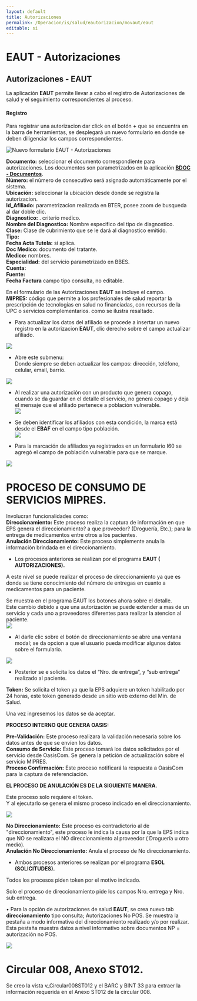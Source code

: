 ```yaml
---
layout: default
title: Autorizaciones
permalink: /Operacion/is/salud/eautorizacion/movaut/eaut
editable: si
---
```


# EAUT - Autorizaciones  

## Autorizaciones - EAUT  

La aplicación **EAUT** permite llevar a cabo el registro de Autorizaciones de salud y el seguimiento correspondientes al proceso.  


#### **Registro**
Para registrar una autorizacion dar click en el botón **+** que se encuentra en la barra de herramientas, se desplegará un nuevo formulario en donde se deben diligenciar los campos correspondientes.  

![Nuevo formulario EAUT - Autorizaciones](eaut1.png)  

**Documento:** seleccionar el documento correspondiente para autorizaciones. Los documentos son parametrizados en la aplicación [**BDOC - Documentos**](http://docs.oasiscom.com/Operacion/common/bsistema/bdoc).  
**Número:** el número de consecutivo será asignado automáticamente por el sistema.  
**Ubicación:** seleccionar la ubicación desde donde se registra la autorizacion.  
**Id_Afiliado:** parametrizacion realizada en BTER, posee zoom de busqueda al dar doble clic.  
**Diagnostico:** .  criterio medico.  
**Nombre del Diagnostico:** Nombre especifico del tipo de diagnostico.  
**Clase:** Clase de cubrimiento que se le dará al diagnostico emitido.  
**Tipo:**  
**Fecha Acta Tutela:** si aplica.  
**Doc Medico:** documento del tratante.  
**Medico:**  nombres.  
**Especialidad:**  del servicio parametrizado en BBES.  
**Cuenta:**  
**Fuente:**  
**Fecha Factura**  campo tipo consulta, no editable.  

En el formulario de las Autorizaciones  **EAUT** se incluye el campo.  
**MIPRES:** código que permite a los profesionales de salud reportar la prescripción de tecnologías en salud no financiadas, con recursos de la UPC o servicios complementarios. como se ilustra resaltado.  

* Para actualizar los datos del afiliado se procede a insertar un nuevo registro en la autorizacion **EAUT**, clic derecho sobre el campo actualizar afiliado.  

![](eaut3.png)  
* Abre este submenu:  
	Donde siempre se deben actualizar los campos: dirección, teléfono, celular, email, barrio.  
    
![](eaut4.png)  
-  Al realizar una autorización con un producto que genera copago, cuando se da guardar en el detalle el servicio, no genera copago y deja el mensaje que el afiliado pertenece a población vulnerable.  
![](eaut4_01.png)  
- Se deben identificar los afiliados con esta condición, la marca está desde el **EBAF** en el campo tipo población.    
![](ebaf1.png)  

- Para la marcación de afiliados ya registrados en un formulario I60 se agregó el campo de población vulnerable para que se marque.  

![](eemov1.png)  

# PROCESO DE CONSUMO DE SERVICIOS MIPRES.  
Involucran funcionalidades como:  
**Direccionamiento:** Este proceso realiza la captura de información en que EPS genera el direccionamiento? a que proveedor? (Droguería, Etc.); para la entrega de medicamentos entre otros a los pacientes.  
**Anulación Direccionamiento:** Este proceso simplemente anula la información brindada en el direccionamiento.  

* Los procesos anteriores se realizan por el programa **EAUT ( AUTORIZACIONES).**  

A este nivel se puede realizar el proceso de direccionamiento ya que es donde se tiene conocimiento del número de entregas en cuanto a medicamentos para un paciente.  

Se muestra en el programa EAUT los botones ahora sobre el detalle.  
Este cambio debido a que una autorización se puede extender a mas de un servicio y cada uno a proveedores diferentes para realizar la atencion al paciente.  
![](mipres2.png)  



* Al darle clic sobre el botón de direccionamiento se abre una ventana modal; se da opcion a que el usuario pueda modificar algunos datos sobre el formulario.  

![](MIPRES3.png)  

* Posterior se e solicita los datos el “Nro. de entrega”, y “sub entrega” realizado al paciente.	 

**Token:** Se solicita el token ya que la EPS adquiere un token habilitado por 24 horas, este token generado desde un sitio web externo del Min. de Salud.  

Una vez ingresemos los datos se da aceptar.  

**PROCESO INTERNO QUE GENERA OASIS:**	  

**Pre-Validación:** Este proceso realizara la validación necesaria sobre los datos antes de que se envíen los datos.  
**Consumo de Servicio:** Este proceso tomará los datos solicitados por el servicio desde OasisCom. Se genera la petición de actualización sobre el servicio MIPRES.   
**Proceso Confirmación:** Este proceso notificará la respuesta a OasisCom para la captura de referenciación.  

**EL PROCESO DE ANULACIÓN ES DE LA SIGUIENTE MANERA.**  

Este proceso solo requiere el token.  
Y al ejecutarlo se genera el mismo proceso indicado en el direccionamiento.  

![](eaut9.png)  

**No Direccionamiento:** Este proceso es contradictorio al de "direccionamiento", este proceso le indica la causa por la que la EPS indica que NO se realizara el NO direccionamiento al proveedor ( Droguería u otro medio).  
**Anulación No Direccionamiento:** Anula el proceso de No direccionamiento.  

* Ambos procesos anteriores se realizan por el programa **ESOL (SOLICITUDES).**  

Todos los procesos piden token por el motivo indicado.  

Solo el proceso de direccionamiento pide los campos Nro. entrega y Nro. sub entrega.  

•	Para la opción de autorizaciones de salud **EAUT**, se crea nuevo tab **direccionamiento** tipo consulta; Autorizaciones No POS. Se muestra la pestaña a modo informativa del direccionamiento realizado y/o por realizar.  
Esta pestaña muestra datos a nivel informativo sobre documentos NP = autorización no POS.  

![](eaut10.png)  

# Circular 008, Anexo ST012.  

Se creo la vista v_Circular008ST012 y el BARC y BINT 33 para extraer la información requerida en el Anexo ST012 de la circular 008.  




















